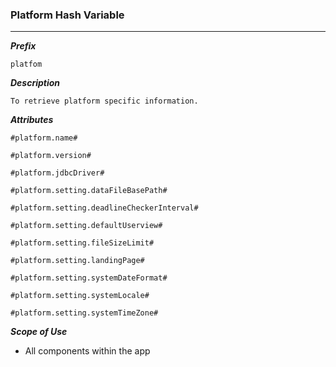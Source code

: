 ### Platform Hash Variable

---

***Prefix***

```
platfom
```

***Description***

```
To retrieve platform specific information.  
```

***Attributes***

```
#platform.name#

#platform.version#

#platform.jdbcDriver#

#platform.setting.dataFileBasePath#

#platform.setting.deadlineCheckerInterval#

#platform.setting.defaultUserview#

#platform.setting.fileSizeLimit#

#platform.setting.landingPage#

#platform.setting.systemDateFormat#

#platform.setting.systemLocale#

#platform.setting.systemTimeZone# 
```

***Scope of Use***


- All components within the app
